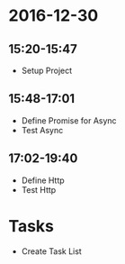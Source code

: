 # 2016-12-30

## 15:20-15:47

- Setup Project

## 15:48-17:01

- Define Promise for Async
- Test Async

## 17:02-19:40

- Define Http
- Test Http


# Tasks

- Create Task List
